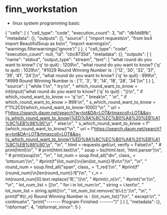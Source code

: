 # finn_workstation

- linux system programming basic


{
 "cells": [
  {
   "cell_type": "code",
   "execution_count": 3,
   "id": "db1dd8fb",
   "metadata": {},
   "outputs": [],
   "source": [
    "import requests\n",
    "from bs4 import BeautifulSoup as bs\n",
    "import warnings\n",
    "warnings.filterwarnings('ignore')"
   ]
  },
  {
   "cell_type": "code",
   "execution_count": null,
   "id": "cbc8735d",
   "metadata": {},
   "outputs": [
    {
     "name": "stdout",
     "output_type": "stream",
     "text": [
      "what round do you want to know? ('q' to quit) : 1209\n",
      "what round do you want to know? ('q' to quit) : 1029\n",
      "#1029 Round Winning Number is : ['12', '30', '32', '37', '39', '41', '24']\n",
      "what round do you want to know? ('q' to quit) : 999\n",
      "#999 Round Winning Number is : ['1', '3', '9', '14', '18', '28', '34']\n"
     ]
    }
   ],
   "source": [
    "while 1:\n",
    "    try:\n",
    "        which_round_want_to_know = int(input(\"what round do you want to know? ('q' to quit) : \"))\n",
    "        if which_round_want_to_know == 'q':\n",
    "            break\n",
    "            \n",
    "        if which_round_want_to_know > 999:\n",
    "            s_which_round_want_to_know = f\"1%2C0{which_round_want_to_know-1000}\"\n",
    "            url = f'https://search.daum.net/search?w=tot&DA=LOT&rtmaxcoll=LOT&&q={s_which_round_want_to_know}%ED%9A%8C%EC%B0%A8%20%EB%A1%9C%EB%98%90'\n",
    "        else:\n",
    "            s_which_round_want_to_know = f\"{which_round_want_to_know}\"\n",
    "            url = f'https://search.daum.net/search?w=tot&DA=LOT&rtmaxcoll=LOT&&q={s_which_round_want_to_know}%ED%9A%8C%EC%B0%A8%20%EB%A1%9C%EB%98%90'\n",
    "\n",
    "        html = requests.get(url, verify = False)\n",
    "        # print(html)\n",
    "        # print(html.text)\n",
    "        soup = bs(html.text, 'html.parser')\n",
    "        # print(soup)\n",
    "\n",
    "        lot_num = soup.find_all(\"div\", class_ = 'lottonum')\n",
    "        #print(f\"{lot_num}\\n{len(lot_num)}개\\n\\n\")\n",
    "\n",
    "        round_num = soup.find_all(\"span\", class_ = 'f_red')\n",
    "        #print(f\"{round_num}\\n{len(round_num)}개\")\n",
    "        r_n = int(round_num[0].text.replace('회',''))\n",
    "        #print(r_n)\n",
    "        #print('\\n')\n",
    "\n",
    "        lot_num_list = []\n",
    "        for i in lot_num:\n",
    "            string = i.text\n",
    "        lot_num_list = string.split()\n",
    "        lot_num_list.remove('보너스')\n",
    "\n",
    "        print(f\"#{r_n} Round Winning Number is : {lot_num_list}\")\n",
    "    except:\n",
    "        continue\n",
    "print(\"------- Program Finished -------\")"
   ]
  }
 ],
 "metadata": {},
 "nbformat": 4,
 "nbformat_minor": 5
}
